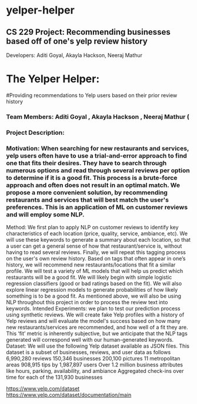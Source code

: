 # yelper-helper
## CS 229 Project: Recommending businesses based off of one's yelp review history

Developers: Aditi Goyal, Akayla Hackson, Neeraj Mathur

# The Yelper Helper: 
#Providing recommendations to Yelp users based on their prior review history

### Team Members: Aditi Goyal , Akayla Hackson , Neeraj Mathur (

### Project Description:

### Motivation: When searching for new restaurants and services, yelp users often have to use a trial-and-error approach to find one that fits their desires. They have to search through numerous options and read through several reviews per option to determine if it is a good fit. This process is a brute-force approach and often does not result in an optimal match. We propose a more convenient solution, by recommending restaurants and services that will best match the user's preferences. This is an application of ML on customer reviews and will employ some NLP. 
Method: We first plan to apply NLP on customer reviews to identify key characteristics of each location (price, quality, service, ambiance, etc). We will use these keywords to generate a summary about each location, so that a user can get a general sense of how that restaurant/service is, without having to read several reviews. 
Finally, we will repeat this tagging process on the user's own review history. Based on tags that often appear in one’s history, we will recommend new restaurants/locations that fit a similar profile. 
We will test a variety of ML models that will help us predict which restaurants will be a good fit. We will likely begin with simple logistic regression classifiers (good or bad ratings based on the fit). We will also explore linear regression models to generate probabilities of how likely something is to be a good fit. As mentioned above, we will also be using NLP throughout this project in order to process the review text into keywords. 
Intended Experiments: we plan to test our prediction process using synthetic reviews. We will create fake Yelp profiles with a history of Yelp reviews and will evaluate the model's success based on how many new restaurants/services are recommended, and how well of a fit they are. This ‘fit’ metric is inherently subjective, but we anticipate that the NLP tags generated will correspond well with our human-generated keywords. 
Dataset: We will use the following Yelp dataset available as JSON files. This dataset is a subset of businesses, reviews, and user data as follows
6,990,280 reviews
150,346 businesses
200,100 pictures
11 metropolitan areas
908,915 tips by 1,987,897 users
Over 1.2 million business attributes like hours, parking, availability, and ambiance
Aggregated check-ins over time for each of the 131,930 businesses

https://www.yelp.com/dataset
https://www.yelp.com/dataset/documentation/main

